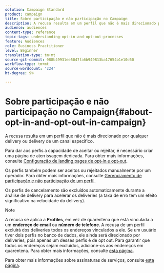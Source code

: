 ```yaml
---
solution: Campaign Standard
product: campaign
title: Sobre participação e não participação no Campaign
description: A recusa resulta em um perfil que não é mais direcionado por qualquer delivery ou delivery de um canal específico.
audience: audiences
content-type: reference
topic-tags: understanding-opt-in-and-opt-out-processes
feature: Audiences
role: Business Practitioner
level: Beginner
translation-type: tm+mt
source-git-commit: 088b49931ee5047fa6b949813ba17654b1e10d60
workflow-type: tm+mt
source-wordcount: '224'
ht-degree: 9%

---
```



# Sobre participação e não participação no Campaign{#about-opt-in-and-opt-out-in-campaign}

A recusa resulta em um perfil que não é mais direcionado por qualquer delivery ou delivery de um canal específico.

Para dar aos perfis a capacidade de aceitar ou rejeitar, é necessário criar uma página de aterrissagem dedicada. Para obter mais informações, consulte [Configuração de landing pages de opt-in e opt-out](../../audiences/using/managing-opt-in-and-opt-out-in-campaign.md#setting-up-opt-in-and-opt-out-landing-pages).

Os perfis também podem ser aceitos ou rejeitados manualmente por um operador. Para obter mais informações, consulte [Gerenciamento de participação e não participação de um perfil](../../audiences/using/managing-opt-in-and-opt-out-in-campaign.md#managing-opt-in-and-opt-out-from-a-profile).

Os perfis de cancelamento são excluídos automaticamente durante a análise de delivery para acelerar os deliveries (a taxa de erro tem um efeito significativo na velocidade do delivery).

>[!NOTE]
>
>A recusa se aplica a **Profiles**, em vez de quarentena que está vinculada a um **endereço de email** ou **número de telefone**. A recusa de um perfil excluirá dos deliveries todos os endereços vinculados a ele. Se um usuário tiver dois perfis no banco de dados, ele ainda será direcionado por deliveries, pois apenas um desses perfis é de opt out. Para garantir que todos os endereços sejam excluídos, adicione-os aos endereços em quarentena. Para obter mais informações, consulte [esta página](../../sending/using/understanding-quarantine-management.md#identifying-quarantined-addresses-for-the-entire-platform).

Para obter mais informações sobre assinaturas de serviços, consulte [esta página](../../audiences/using/about-subscriptions.md).
